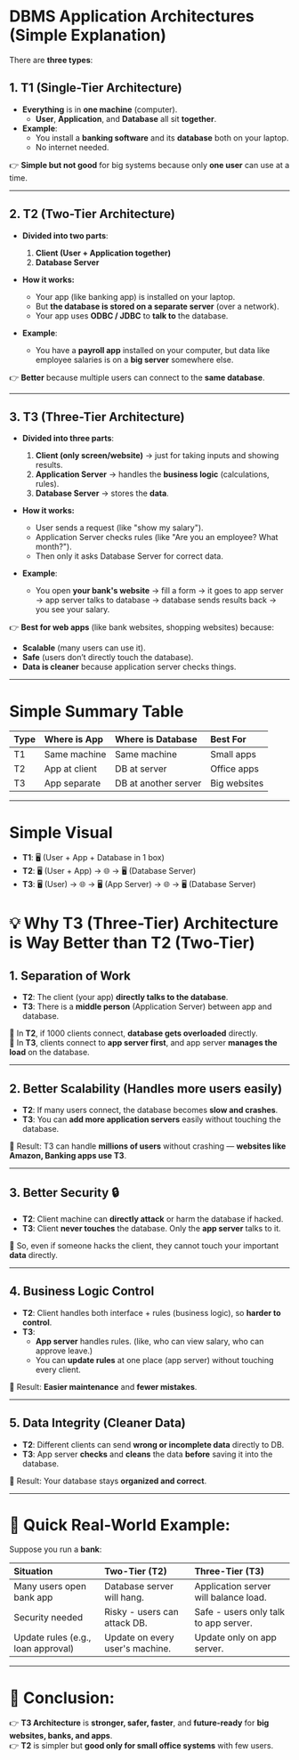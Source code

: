 # **DBMS Application Architectures** (Simple Explanation)

There are **three types**:

## 1. **T1 (Single-Tier Architecture)**

- **Everything** is in **one machine** (computer).
  - **User**, **Application**, and **Database** all sit **together**.
- **Example**: 
  - You install a **banking software** and its **database** both on your laptop.
  - No internet needed.

👉 **Simple but not good** for big systems because only **one user** can use at a time.

---

## 2. **T2 (Two-Tier Architecture)**

- **Divided into two parts**:
  1. **Client (User + Application together)**
  2. **Database Server**

- **How it works:**
  - Your app (like banking app) is installed on your laptop.
  - But **the database is stored on a separate server** (over a network).
  - Your app uses **ODBC / JDBC** to **talk to** the database.

- **Example**:
  - You have a **payroll app** installed on your computer, but data like employee salaries is on a **big server** somewhere else.

👉 **Better** because multiple users can connect to the **same database**.

---

## 3. **T3 (Three-Tier Architecture)**

- **Divided into three parts**:
  1. **Client (only screen/website)** → just for taking inputs and showing results.
  2. **Application Server** → handles the **business logic** (calculations, rules).
  3. **Database Server** → stores the **data**.

- **How it works:**
  - User sends a request (like "show my salary").
  - Application Server checks rules (like "Are you an employee? What month?").
  - Then only it asks Database Server for correct data.

- **Example**:
  - You open **your bank's website** → fill a form → it goes to app server → app server talks to database → database sends results back → you see your salary.

👉 **Best for web apps** (like bank websites, shopping websites) because:
  - **Scalable** (many users can use it).
  - **Safe** (users don’t directly touch the database).
  - **Data is cleaner** because application server checks things.

---

# **Simple Summary Table**

| Type | Where is App | Where is Database | Best For |
|:----|:-------------|:------------------|:---------|
| T1 | Same machine | Same machine | Small apps |
| T2 | App at client | DB at server | Office apps |
| T3 | App separate | DB at another server | Big websites |

---

# **Simple Visual**
- **T1**: 🖥️ (User + App + Database in 1 box)
- **T2**: 🖥️ (User + App) → 🌐 → 🖥️ (Database Server)
- **T3**: 🖥️ (User) → 🌐 → 🖥️ (App Server) → 🌐 → 🖥️ (Database Server)


# 💡 Why **T3 (Three-Tier)** Architecture is **Way Better** than **T2 (Two-Tier)**

## 1. **Separation of Work**
- **T2**: The client (your app) **directly talks to the database**.
- **T3**: There is a **middle person** (Application Server) between app and database.
  
🔹 In **T2**, if 1000 clients connect, **database gets overloaded** directly.  
🔹 In **T3**, clients connect to **app server first**, and app server **manages the load** on the database.

---

## 2. **Better Scalability (Handles more users easily)**
- **T2**: If many users connect, the database becomes **slow and crashes**.
- **T3**: You can **add more application servers** easily without touching the database.

🔹 Result: T3 can handle **millions of users** without crashing — **websites like Amazon, Banking apps use T3**.

---

## 3. **Better Security 🔒**
- **T2**: Client machine can **directly attack** or harm the database if hacked.
- **T3**: Client **never touches** the database. Only the **app server** talks to it.

🔹 So, even if someone hacks the client, they cannot touch your important **data** directly.

---

## 4. **Business Logic Control**
- **T2**: Client handles both interface + rules (business logic), so **harder to control**.
- **T3**: 
  - **App server** handles rules. (like, who can view salary, who can approve leave.)
  - You can **update rules** at one place (app server) without touching every client.

🔹 Result: **Easier maintenance** and **fewer mistakes**.

---

## 5. **Data Integrity (Cleaner Data)**
- **T2**: Different clients can send **wrong or incomplete data** directly to DB.
- **T3**: App server **checks** and **cleans** the data **before** saving it into the database.

🔹 Result: Your database stays **organized and correct**.

---

# 📖 Quick Real-World Example:

Suppose you run a **bank**:

| Situation | Two-Tier (T2) | Three-Tier (T3) |
|:-----------|:----------------|:-----------------|
| Many users open bank app | Database server will hang. | Application server will balance load. |
| Security needed | Risky - users can attack DB. | Safe - users only talk to app server. |
| Update rules (e.g., loan approval) | Update on every user's machine. | Update only on app server. |

---

# 🎯 Conclusion:
👉 **T3 Architecture** is **stronger, safer, faster**, and **future-ready** for **big websites, banks, and apps**.  
👉 **T2** is simpler but **good only for small office systems** with few users.
